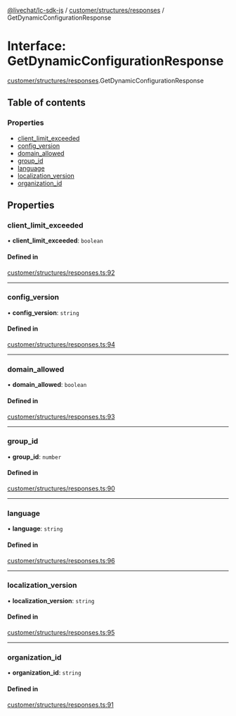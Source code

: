 [@livechat/lc-sdk-js](../README.md) / [customer/structures/responses](../modules/customer_structures_responses.md) / GetDynamicConfigurationResponse

# Interface: GetDynamicConfigurationResponse

[customer/structures/responses](../modules/customer_structures_responses.md).GetDynamicConfigurationResponse

## Table of contents

### Properties

- [client\_limit\_exceeded](customer_structures_responses.GetDynamicConfigurationResponse.md#client_limit_exceeded)
- [config\_version](customer_structures_responses.GetDynamicConfigurationResponse.md#config_version)
- [domain\_allowed](customer_structures_responses.GetDynamicConfigurationResponse.md#domain_allowed)
- [group\_id](customer_structures_responses.GetDynamicConfigurationResponse.md#group_id)
- [language](customer_structures_responses.GetDynamicConfigurationResponse.md#language)
- [localization\_version](customer_structures_responses.GetDynamicConfigurationResponse.md#localization_version)
- [organization\_id](customer_structures_responses.GetDynamicConfigurationResponse.md#organization_id)

## Properties

### client\_limit\_exceeded

• **client\_limit\_exceeded**: `boolean`

#### Defined in

[customer/structures/responses.ts:92](https://github.com/livechat/lc-sdk-js/blob/125a327/src/customer/structures/responses.ts#L92)

___

### config\_version

• **config\_version**: `string`

#### Defined in

[customer/structures/responses.ts:94](https://github.com/livechat/lc-sdk-js/blob/125a327/src/customer/structures/responses.ts#L94)

___

### domain\_allowed

• **domain\_allowed**: `boolean`

#### Defined in

[customer/structures/responses.ts:93](https://github.com/livechat/lc-sdk-js/blob/125a327/src/customer/structures/responses.ts#L93)

___

### group\_id

• **group\_id**: `number`

#### Defined in

[customer/structures/responses.ts:90](https://github.com/livechat/lc-sdk-js/blob/125a327/src/customer/structures/responses.ts#L90)

___

### language

• **language**: `string`

#### Defined in

[customer/structures/responses.ts:96](https://github.com/livechat/lc-sdk-js/blob/125a327/src/customer/structures/responses.ts#L96)

___

### localization\_version

• **localization\_version**: `string`

#### Defined in

[customer/structures/responses.ts:95](https://github.com/livechat/lc-sdk-js/blob/125a327/src/customer/structures/responses.ts#L95)

___

### organization\_id

• **organization\_id**: `string`

#### Defined in

[customer/structures/responses.ts:91](https://github.com/livechat/lc-sdk-js/blob/125a327/src/customer/structures/responses.ts#L91)
